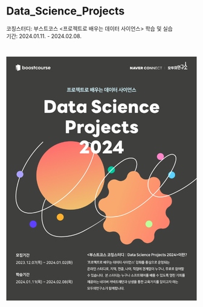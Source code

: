 # Data_Science_Projects

코칭스터디: 부스트코스 &lt;프로젝트로 배우는 데이터 사이언스> 학습 및 실습 <br>
기간: 2024.01.11. - 2024.02.08.

<br>

![image](https://github.com/eunkk01/Data_Science_Projects/blob/main/image.png)
